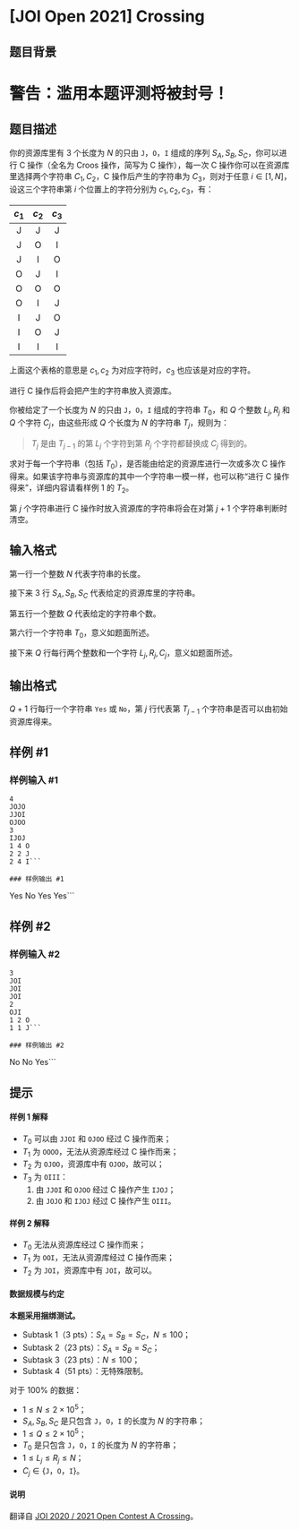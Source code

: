 # [JOI Open 2021] Crossing

## 题目背景

# 警告：滥用本题评测将被封号！

## 题目描述

你的资源库里有 $3$ 个长度为 $N$ 的只由 `J`，`O`，`I` 组成的序列 $S_A,S_B,S_C$，你可以进行 C 操作（全名为 Croos 操作，简写为 C 操作），每一次 C 操作你可以在资源库里选择两个字符串 $C_1,C_2$，C 操作后产生的字符串为 $C_3$，则对于任意 $i \in [1,N]$，设这三个字符串第 $i$ 个位置上的字符分别为 $c_1,c_2,c_3$，有：

|$c_1$|$c_2$|$c_3$|
|:-:|:-:|:-:|
|J|J|J|
|J|O|I|
|J|I|O|
|O|J|I|
|O|O|O|
|O|I|J|
|I|J|O|
|I|O|J|
|I|I|I|

上面这个表格的意思是 $c_1,c_2$ 为对应字符时，$c_3$ 也应该是对应的字符。

进行 C 操作后将会把产生的字符串放入资源库。

你被给定了一个长度为 $N$ 的只由 `J`，`O`，`I` 组成的字符串 $T_0$，和 $Q$ 个整数 $L_j,R_j$ 和 $Q$ 个字符 $C_j$，由这些形成 $Q$ 个长度为 $N$ 的字符串 $T_j$，规则为：

> $T_j$ 是由 $T_{j-1}$ 的第 $L_j$ 个字符到第 $R_j$ 个字符都替换成 $C_j$ 得到的。

求对于每一个字符串（包括 $T_0$），是否能由给定的资源库进行一次或多次 C 操作得来。如果该字符串与资源库的其中一个字符串一模一样，也可以称“进行 C 操作得来”，详细内容请看样例 1 的 $T_2$。

第 $j$ 个字符串进行 C 操作时放入资源库的字符串将会在对第 $j+1$ 个字符串判断时清空。

## 输入格式

第一行一个整数 $N$ 代表字符串的长度。

接下来 $3$ 行 $S_A,S_B,S_C$ 代表给定的资源库里的字符串。

第五行一个整数 $Q$ 代表给定的字符串个数。

第六行一个字符串 $T_0$，意义如题面所述。

接下来 $Q$ 行每行两个整数和一个字符 $L_j,R_j,C_j$，意义如题面所述。

## 输出格式

$Q+1$ 行每行一个字符串 `Yes` 或 `No`，第 $j$ 行代表第 $T_{j-1}$ 个字符串是否可以由初始资源库得来。

## 样例 #1

### 样例输入 #1
```
4
JOJO
JJOI
OJOO
3
IJOJ
1 4 O
2 2 J
2 4 I```

### 样例输出 #1

```
Yes
No
Yes
Yes```

## 样例 #2

### 样例输入 #2
```
3
JOI
JOI
JOI
2
OJI
1 2 O
1 1 J```

### 样例输出 #2

```
No
No
Yes```

## 提示

#### 样例 1 解释

- $T_0$ 可以由 `JJOI` 和 `OJOO` 经过 C 操作而来；
- $T_1$ 为 `OOOO`，无法从资源库经过 C 操作而来；
- $T_2$ 为 `OJOO`，资源库中有 `OJOO`，故可以；
- $T_3$ 为 `OIII`：
	1. 由 `JJOI` 和 `OJOO` 经过 C 操作产生 `IJOJ`；
    2. 由 `JOJO` 和 `IJOJ` 经过 C 操作产生 `OIII`。
    
#### 样例 2 解释

- $T_0$ 无法从资源库经过 C 操作而来；
- $T_1$ 为 `OOI`，无法从资源库经过 C 操作而来；
- $T_2$ 为 `JOI`，资源库中有 `JOI`，故可以。

#### 数据规模与约定

**本题采用捆绑测试。**

- Subtask 1（3 pts）：$S_A=S_B=S_C$，$N \le 100$；
- Subtask 2（23 pts）：$S_A=S_B=S_C$；
- Subtask 3（23 pts）：$N \le 100$；
- Subtask 4（51 pts）：无特殊限制。

对于 $100\%$ 的数据：

- $1 \le N \le 2 \times 10^5$；
- $S_A,S_B,S_C$ 是只包含 `J`，`O`，`I` 的长度为 $N$ 的字符串；
- $1 \le Q \le 2 \times 10^5$；
- $T_0$ 是只包含 `J`，`O`，`I` 的长度为 $N$ 的字符串；
- $1 \le L_j \le R_j \le N$；
- $C_j \in  \{$`J`，`O`，`I`$\}$。 

#### 说明

翻译自 [JOI 2020 / 2021 Open Contest A Crossing](http://s3-ap-northeast-1.amazonaws.com/data.cms.ioi-jp.org/open-2021/crossing/2021-open-crossing-statement-en.pdf)。
